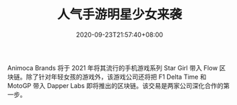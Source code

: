 ﻿---
title: "人气手游明星少女来袭"
date: 2020-09-23T21:57:40+08:00
lastmod: 2020-09-23T16:45:40+08:00
draft: false
authors: ["Shana"]
description: "Animoca Brands 将于 2021 年将其流行的手机游戏系列 Star Girl 带入 Flow 区块链。除了针对年轻女孩的游戏外，该游戏公司还将把 F1 Delta Time 和 MotoGP 带入 Dapper Labs 即将推出的区块链。该交易是两家公司深化合作的第一步。"
featuredImage: "popular-mobile-game-star-girl-coming-to-flow.png"
tags: ["Virtual World","虚拟世界","Play to Earn"]
categories: ["news"]
news: ["虚拟世界"]
weight: 
lightgallery: true
pinned: false
recommend: false
recommend1: false
---

Animoca Brands 将于 2021 年将其流行的手机游戏系列 Star Girl 带入 Flow 区块链。除了针对年轻女孩的游戏外，该游戏公司还将把 F1 Delta Time 和 MotoGP 带入 Dapper Labs 即将推出的区块链。该交易是两家公司深化合作的第一步。

<!--more-->

